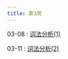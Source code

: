 ```yaml
---
title: 第3周 
---
```


03-08
: [词法分析(1)](../assets/slides/BY201202-04.pdf)

03-11
: [词法分析(2)](../assets/slides/BY201202-05.pdf)


